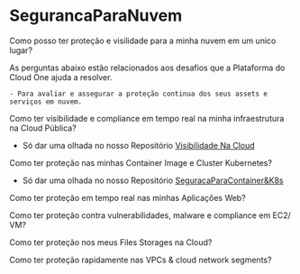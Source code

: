 # SegurancaParaNuvem

Como posso ter proteção e visilidade para a minha nuvem em um unico lugar?

As perguntas abaixo estão relacionados aos desafios que a Plataforma do Cloud One ajuda a resolver.

    - Para avaliar e assegurar a proteção continua dos seus assets e serviços em nuvem.

Como ter visibilidade e compliance em tempo real na minha infraestrutura na Cloud Pública?

- Só dar uma olhada no nosso Repositório <a href="https://github.com/SecurityForCloudBuilders/SegurancaParaNuvem/tree/main/SegurancaParaCloudESecOps/VisibilidadeNaCloud"> Visibilidade Na Cloud </a>

Como ter proteção nas minhas Container Image e Cluster Kubernetes?
- Só dar uma olhada no nosso Repositório <a href="https://github.com/SecurityForCloudBuilders/SegurancaParaNuvem/tree/main/SegurancaParaCloudESecOps/SeguracaParaContainer%26K8s"> SeguracaParaContainer&K8s </a> 

Como ter proteção em tempo real nas minhas Aplicações Web?

Como ter proteção contra vulnerabilidades, malware e compliance em EC2/ VM?

Como ter proteção nos meus Files Storages na Cloud?

Como ter proteção rapidamente nas VPCs & cloud network segments?
